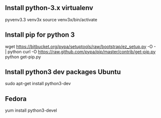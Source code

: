 Install python-3.x virtualenv
-----------------------------

pyvenv3.3 venv3x
source venv3x/bin/activate

Install pip for python 3
-------------------------

wget https://bitbucket.org/pypa/setuptools/raw/bootstrap/ez_setup.py -O - | python
curl -O https://raw.github.com/pypa/pip/master/contrib/get-pip.py
python get-pip.py


Install python3 dev packages
Ubuntu
------
sudo apt-get install python3-dev

Fedora
------
yum install python3-devel
